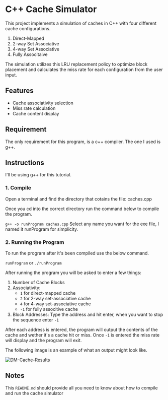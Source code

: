 # C++ Cache Simulator
This project implements a simulation of caches in C++ with four different cache configurations.
1. Direct-Mapped
2. 2-way Set Associative
3. 4-way Set Associative
4. Fully Associtaive

The simulation utilizes this LRU replacement policy to optimize block placement and calculates the miss rate for each configuration from the user input.

## Features
- Cache associativity selection
- Miss rate calculation
- Cache content display

## Requirement

The only requirement for this program, is a c++ compiler.
The one I used is g++.

## Instructions
I'll be using g++ for this tutorial.
### 1. Compile
Open a terminal and find the directory that cotains the file: caches.cpp

Once you cd into the correct directory run the command below to compile the program.

`g++ -o runProgram caches.cpp`
Select any name you want for the exe file, I named it runProgram for simplicity.

### 2. Running the Program

To run the program after it's been compiled use the below command.

`runProgram` or `./runProgram`

After running the program you will be asked to enter a few things:

1. Number of Cache Blocks
2. Associativity:
    - `1` for direct-mapped cache
    - `2` for 2-way set-associative cache
    - `4` for 4-way set-associative cache
    - `-1` for fully associtive cache
3. Block Addresses: Type the address and hit enter, when you want to stop the sequence enter `-1`

After each address is entered, the program will output the contents of the cache and wether it's a cache hit or miss. Once `-1` is entered the miss rate will display and the program will exit.

The following image is an example of what an output might look like.

![DM-Cache-Results](DM-Cache-Results.png)

## Notes

This `README.md` should provide all you need to know about how to compile and run the cache simulator


